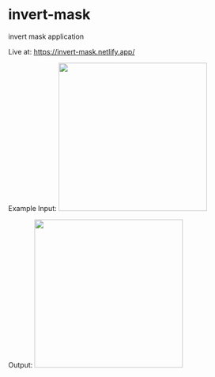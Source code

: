 # invert-mask
invert mask application

Live at: 
https://invert-mask.netlify.app/

Example Input:
<img src="[https://your-image-url.type](https://user-images.githubusercontent.com/63675087/230492739-cdf16f9f-d200-42f7-8c15-23a22c7ce904.jpg)" width="300" height="auto">

Output: 
<img src="[https://your-image-url.type](https://user-images.githubusercontent.com/63675087/230492784-019cf76e-3296-4842-ac9a-d00c54c5a76b.png)" width="300" height="auto">

